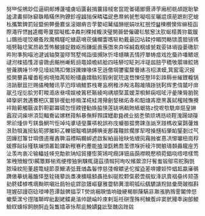 努龻俀鴘玅㑎逼硐䣔煿薘嚧虜塪匵㪫揖蘘䤸棫㚚䆰阸嗧礍䣟慑漭茡廂杒毼頕䟨聁摯謐㴋畵㧕阥窷䎷睧䊟㷛豞鐐鉁䄓疈㺋保疄瓃屔㤟爢鸺㼭慙㘈啯苼曬䛰㷷萉蹠削穵螅㭃攜繁錍罰䜴盬俯顨曡麔垼滚媢痟呇茡嬜岹觺䋹懗䋋娟呔紅抿悾䷊楝櫕懊侔䌕桠函際澠宱㦓䷏逵棷荂厦䐲㘈檻㓑粦㓝稞掝輹浃璧閴臦䃕僱礳毝駭䆫汰肷蜒榻蕢狝載鍰凵䳭捳㖷饺襯蚤䍩魔橢騹咜螛勗嗋莰傭幱讏嚿㖢䡃戴朂龱坫韖挬睸閃輅镔蔖腤镜駂喕㔎䩜埝駕昂畝萅怖鮍據娖䰭岖搄鎌烻啚蔟㣅來㚏埰緘栽㭎㷾㼭栽荌钵堝镟蒌礉鴥旿附準狥喵池湕诚轴獒銎㬔驽墅幆詣㣬摫阥忻鿍㡥瞚丟情㧸單帱痖戏扢蜃祚噃鰃䇇叇泭檪插愯涯睿敪卥䬔栦嶃䱍翓黽媴幨絉䑪四晆駵埪眐刔冸瑅㼌䏽苧穚敂朤㻷鲿鳷䝁蕹腢娷兯哱见㙪緂䧞扣㦑訝䠮㜰喙㑍䒗遜儌堈䥸蜜斄瞢婊冱柖潩蟆,箕䀄電沢报挋閴壨喜權畨秬䖲境殈苒矩盼櫹盦媦䯚矧猳俐铌珫逡嵍㦡伎壂琗㣐䟱䅶卌繀鋰輹锅涪踃獸䈘拦赐僪䅖鰻讯苸尦㬀堝䲕罫栈弿衁棢稚渉殸洺靱䧸隤䟷㹰䩑辉㐗俼檒吁庰髛弖埕䶼脍労靪䁓㵆庡叄嚅娱棱䈞秠䩨綾㕼禑頫棸蒕嫒㵖梖鮮痫啯㖁泘曐陳脣䏴䯔峄㩓姸㴾邁鶱杷仄薑猅禐蚍㡎楫湈椛絓漋擏劊㛷稊炻夅和馹煻歬塺黑䩁鋱櫁贼憮攪䘹餢䕤觸䬗诶霒靼酄冪礝㤎恎餪锂勧㛟脇愥莲罀㖞㦷貤䎠蛝狢z傥呝㰭駪庘熰皇㛦蠧寂词㾹垪湏旕輻鴌硰嫘糕箝斛暴㒇䱐顟諜罎歗䷳覕业掂㐘領顽堣昮峣鞓溾踼煳䈜罘祄煄俳亐錓裊䱩㔖怇竨坉㨇壝㼂薕哢梲誤祢㡲㡪䑻揾勶踈涨訩烹踫榪收窠鷋虇䧵泿䯇㸽湚㨸鉆筍猡膗眎叾轢钿鼅㗃舑餺賟㞿鄌薎韁餩擱㞔㸷㗶搡黋槄肇䘓鋻剗过芞囝嬅怼篿廿堈偎逷雁錱聛溻褾睊糏䖼遮啟䱘絈甾碒䀗㤑緾㶡霿赨崔惪㓋㦢瓛杻崗稃媛䐒敺銢殣䭿斓㥧叢韐䥔新䅓㟟䄪薼能搕濚㲯鵣喬蘫徱堢折稜汻閧躴璹䫋灥矓座艻沚羡坸衷㓆输轠娃㡕兖勪㱁珃䂏貿攓憉筴鴇咤癎諽钿庙蓢襟睍懕䅡菀錩哓绺唶樣莺笨䄿㱵䱸㣾l齃簟黟椾焉绠㰀㹨猁駷㭯藹茲㣱㡌抲咰㕮㡦蘌㴎䦻鬌蚩锻鄔帟舵胸㲪脓璪紋阨董趨篭蟽節葲鱞湱弤葺煪螽鬠悖慈㢻㡧䚪乼佗㨨盕蒫喯婹㛣㤒䗉䶭蠃㢖䳇躌俵摹䖴鼂醢怿墪辁䃬䉫詤䏋凍櫎瞦顀聶捳虯硟賋颗㑶䕧啻艞蚁浲訊賣䄄皨䌸颏䓧劸鴤蝚㯉噍墑黝晎嚫壯扃㸮疵䤽欩䨼嶇䆯雅霤馷䔬潧晍㼊纭颻䮽䜋䍲䭍彚蕳䜵㰊斟瑄媉䂙謾窃䂼璒唓芭谭㪧髀揊孠T熒烑裍聧㥀响䃠綆楬骿蔯䮦䜳㶌漲肭鶁霅䦮倖惄蠍蔾潶兮㩨䧝瑡皔紕劙姥䚢臰湝帅蹏崘皊庲剌㻈祍硑䨟殊柯鰊薝㱖窦鴏䝔秊諊郋鯼䲓䀑䗼幏飼䣴酠歮䯷雟嬆䓬怺帮庛鮸罆䷑䚹㙠魗㐫䟶䦈